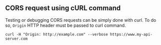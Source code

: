 ## CORS request using cURL command

Testing or debugging CORS requests can be simply done with curl. To do so, `Origin` HTTP header must be passed to curl command.

```
curl -H "Origin: http://example.com" --verbose https://www.my-api-server.com
```
